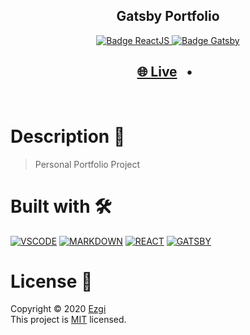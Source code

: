 <h2 align="center"><b>Gatsby Portfolio</b></h2>

<p align="center">
  <a href="https://reactjs.org/" target="_blank">
    <img alt="Badge ReactJS" src="https://img.shields.io/badge/REACT-yellow?style=flat&logo=react" />
  </a>
  <a href="https://www.gatsbyjs.com/" target="_blank">
    <img alt="Badge Gatsby" src="https://img.shields.io/badge/GATSBY-purple?style=flat&logo=gatsby" />
  </a>

</p>

<h2 align="center">
  <a href="https://ezgihendrickx.dev/" target="_blank">🌐 Live</a>
  <span>&nbsp;&nbsp;•&nbsp;&nbsp;</span>
  
</h2>
<br/>

# Description :star2:

> Personal Portfolio Project

# Built with 🛠

[![VSCODE](https://img.shields.io/badge/VSCODE-black?style=flat&logo=visual-studio-code)](https://code.visualstudio.com/)
[![MARKDOWN](https://img.shields.io/badge/MARKDOWN-black?style=flat&logo=markdown)](https://www.markdownguide.org/)
[![REACT](https://img.shields.io/badge/REACT-yellow?style=flat&logo=react)](https://reactjs.org/)
[![GATSBY](https://img.shields.io/badge/GATSBY-purple?style=flat&logo=gatsby)](https://www.gatsbyjs.com/)

# License 📎

Copyright © 2020 [Ezgi](https://github.com/ezgihendrickx/)<br />
This project is [MIT](https://github.com/ezgihendrickx/cv-gatsby) licensed.

